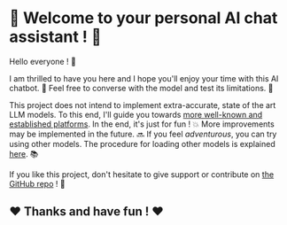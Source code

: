 # 
# 📣 Welcome to your personal AI chat assistant ! 📣

Hello everyone ! 👐

I am thrilled to have you here and I hope you'll enjoy your time with this AI chatbot. 🤖 
Feel free to converse with the model and test its limitations. 💬

This project does not intend to implement extra-accurate, state of the art LLM models. To this end, I'll guide you towards [more well-known and established platforms](https://chat.openai.com/).
In the end, it's just for fun ! 💥
More improvements may be implemented in the future. 🔜
If you feel *adventurous*, you can try using other models. The procedure for loading other models is explained [here](https://github.com/alangmeier/llm-chat/blob/main/models/README.md). 📚

If you like this project, don't hesitate to give support or contribute on [the GitHub repo](https://github.com/alangmeier/llm-chat) ! 📌

## ❤️ Thanks and have fun ! ❤️